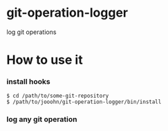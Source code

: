 # git-operation-logger
log git operations

# How to use it

### install hooks

```
$ cd /path/to/some-git-repository
$ /path/to/jooohn/git-operation-logger/bin/install
```

### log any git operation

```
```
